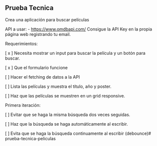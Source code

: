 ## Prueba Tecnica

Crea una aplicación para buscar películas

API a usar: - https://www.omdbapi.com/
Consigue la API Key en la propia página web registrando tu email.

Requerimientos:

[ x ] Necesita mostrar un input para buscar la película y un botón para buscar.

[ x ] Que el formulario funcione

[ ] Hacer el fetching de datos a la API

[ ] Lista las películas y muestra el título, año y poster.

[ ] Haz que las películas se muestren en un grid responsive.


Primera iteración:

[ ] Evitar que se haga la misma búsqueda dos veces seguidas.

[ ] Haz que la búsqueda se haga automáticamente al escribir.

[ ] Evita que se haga la búsqueda continuamente al escribir (debounce)# prueba-tecnica-peliculas
